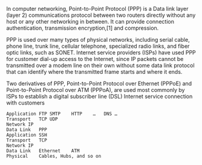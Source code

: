In computer networking, Point-to-Point Protocol (PPP) is a Data link layer (layer 2) communications protocol between two routers directly without any host or any other networking in between. It can provide connection authentication, transmission encryption,[1] and compression.

PPP is used over many types of physical networks, including serial cable, phone line, trunk line, cellular telephone, specialized radio links, and fiber optic links, such as SONET. Internet service providers (ISPs) have used PPP for customer dial-up access to the Internet, since IP packets cannot be transmitted over a modem line on their own without some data link protocol that can identify where the transmitted frame starts and where it ends.

Two derivatives of PPP, Point-to-Point Protocol over Ethernet (PPPoE) and Point-to-Point Protocol over ATM (PPPoA), are used most commonly by ISPs to establish a digital subscriber line (DSL) Internet service connection with customers

```
Application	FTP	SMTP	HTTP	…	DNS	…
Transport	TCP	UDP
Network	IP
Data Link	PPP
Application	SSH
Transport	TCP
Network	IP
Data Link	Ethernet	ATM
Physical	Cables, Hubs, and so on
```
